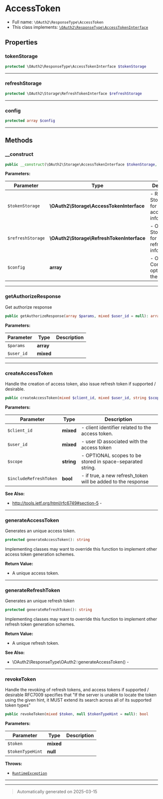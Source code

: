 
# AccessToken





* Full name: `\OAuth2\ResponseType\AccessToken`
* This class implements:
[`\OAuth2\ResponseType\AccessTokenInterface`](./AccessTokenInterface.md)



## Properties


### tokenStorage



```php
protected \OAuth2\ResponseType\AccessTokenInterface $tokenStorage
```






***

### refreshStorage



```php
protected \OAuth2\Storage\RefreshTokenInterface $refreshStorage
```






***

### config



```php
protected array $config
```






***

## Methods


### __construct



```php
public __construct(\OAuth2\Storage\AccessTokenInterface $tokenStorage, \OAuth2\Storage\RefreshTokenInterface $refreshStorage = null, array $config = array()): mixed
```








**Parameters:**

| Parameter | Type | Description |
|-----------|------|-------------|
| `$tokenStorage` | **\OAuth2\Storage\AccessTokenInterface** | - REQUIRED Storage class for saving access token information |
| `$refreshStorage` | **\OAuth2\Storage\RefreshTokenInterface** | - OPTIONAL Storage class for saving refresh token information |
| `$config` | **array** | - OPTIONAL Configuration options for the server |





***

### getAuthorizeResponse

Get authorize response

```php
public getAuthorizeResponse(array $params, mixed $user_id = null): array
```








**Parameters:**

| Parameter | Type | Description |
|-----------|------|-------------|
| `$params` | **array** |  |
| `$user_id` | **mixed** |  |





***

### createAccessToken

Handle the creation of access token, also issue refresh token if supported / desirable.

```php
public createAccessToken(mixed $client_id, mixed $user_id, string $scope = null, bool $includeRefreshToken = true): array
```








**Parameters:**

| Parameter | Type | Description |
|-----------|------|-------------|
| `$client_id` | **mixed** | - client identifier related to the access token. |
| `$user_id` | **mixed** | - user ID associated with the access token |
| `$scope` | **string** | - OPTIONAL scopes to be stored in space-separated string. |
| `$includeRefreshToken` | **bool** | - if true, a new refresh_token will be added to the response |





**See Also:**

* http://tools.ietf.org/html/rfc6749#section-5 - 

***

### generateAccessToken

Generates an unique access token.

```php
protected generateAccessToken(): string
```

Implementing classes may want to override this function to implement
other access token generation schemes.







**Return Value:**

- A unique access token.




***

### generateRefreshToken

Generates an unique refresh token

```php
protected generateRefreshToken(): string
```

Implementing classes may want to override this function to implement
other refresh token generation schemes.







**Return Value:**

- A unique refresh token.




**See Also:**

* \OAuth2\ResponseType\OAuth2::generateAccessToken() - 

***

### revokeToken

Handle the revoking of refresh tokens, and access tokens if supported / desirable
RFC7009 specifies that "If the server is unable to locate the token using
the given hint, it MUST extend its search across all of its supported token types"

```php
public revokeToken(mixed $token, null $tokenTypeHint = null): bool
```








**Parameters:**

| Parameter | Type | Description |
|-----------|------|-------------|
| `$token` | **mixed** |  |
| `$tokenTypeHint` | **null** |  |




**Throws:**

- [`RuntimeException`](../../RuntimeException.md)



***


***
> Automatically generated on 2025-03-15
